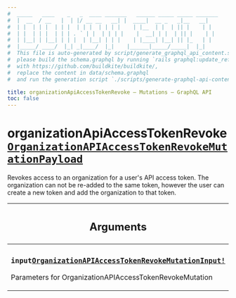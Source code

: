 ```yaml
---
#  _____   ____    _   _  ____ _______   ______ _____ _____ _______
#  |  __  / __   |  | |/ __ __   __| |  ____|  __ _   _|__   __|
#  | |  | | |  | | |  | | |  | | | |    | |__  | |  | || |    | |
#  | |  | | |  | | | . ` | |  | | | |    |  __| | |  | || |    | |
#  | |__| | |__| | | |  | |__| | | |    | |____| |__| || |_   | |
#  |_____/ ____/  |_| _|____/  |_|    |______|_____/_____|  |_|
#  This file is auto-generated by script/generate_graphql_api_content.sh,
#  please build the schema.graphql by running `rails graphql:update_reference_schema`
#  with https://github.com/buildkite/buildkite/,
#  replace the content in data/schema.graphql
#  and run the generation script `./scripts/generate-graphql-api-content.sh`.

title: organizationApiAccessTokenRevoke – Mutations – GraphQL API
toc: false
---
```

<!-- vale off -->
<h1 class="has-pills">
  organizationApiAccessTokenRevoke
  <span data-algolia-exclude><a href="/docs/apis/graphql/schemas/object/organizationapiaccesstokenrevokemutationpayload" class="pill pill--object pill--normal-case pill--large" title="Go to OBJECT OrganizationAPIAccessTokenRevokeMutationPayload">
  <code>OrganizationAPIAccessTokenRevokeMutationPayload</code>
</a>
</span>
</h1>
<!-- vale on -->


Revokes access to an organization for a user's API access token. The organization can not be re-added to the same token, however the user can create a new token and add the organization to that token.

<table class="responsive-table responsive-table--single-column-rows">
  <thead>
    <th>
      <h2 data-algolia-exclude>Arguments</h2>
    </th>
  </thead>
  <tbody>
    <tr><td><h3 class="is-small has-pills"><code>input</code><a href="/docs/apis/graphql/schemas/input_object/organizationapiaccesstokenrevokemutationinput" class="pill pill--input_object pill--normal-case pill--medium" title="Go to INPUT_OBJECT OrganizationAPIAccessTokenRevokeMutationInput"><code>OrganizationAPIAccessTokenRevokeMutationInput!</code></a></h3><p>Parameters for OrganizationAPIAccessTokenRevokeMutation</p></td></tr>
  </tbody>
</table>
